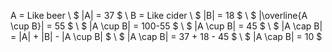 A = Like beer \\
$ |A| = 37 $ \\
B = Like cider \\
$ |B| = 18 $ \\
$ |\overline{A \cup B}| = 55 $ \\
$ |A \cup B| = 100-55 $ \\
$ |A \cup B| = 45 $ \\
$ |A \cap B| = |A| + |B| - |A \cup B| $ \\
$ |A \cap B| = 37 + 18 - 45 $ \\
$ |A \cap B| = 10 $
